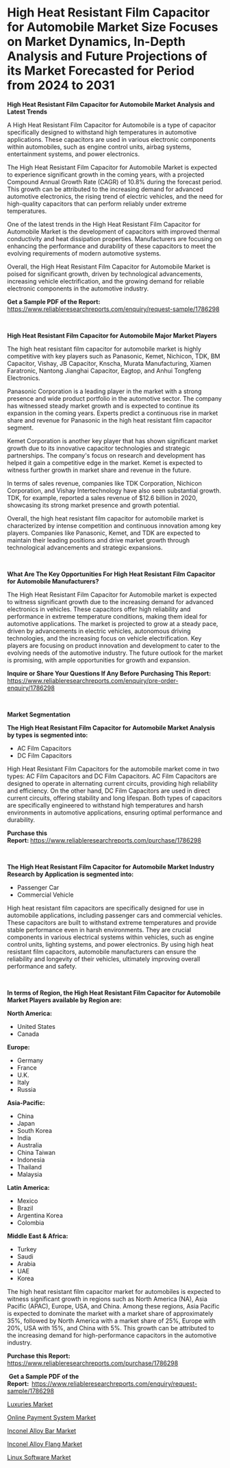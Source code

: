 <p><h1>High Heat Resistant Film Capacitor for Automobile Market Size Focuses on Market Dynamics, In-Depth Analysis and Future Projections of its Market Forecasted for Period from 2024 to 2031</h1></p><p><strong>High Heat Resistant Film Capacitor for Automobile Market Analysis and Latest Trends</strong></p>
<p><p>A High Heat Resistant Film Capacitor for Automobile is a type of capacitor specifically designed to withstand high temperatures in automotive applications. These capacitors are used in various electronic components within automobiles, such as engine control units, airbag systems, entertainment systems, and power electronics.</p><p>The High Heat Resistant Film Capacitor for Automobile Market is expected to experience significant growth in the coming years, with a projected Compound Annual Growth Rate (CAGR) of 10.8% during the forecast period. This growth can be attributed to the increasing demand for advanced automotive electronics, the rising trend of electric vehicles, and the need for high-quality capacitors that can perform reliably under extreme temperatures.</p><p>One of the latest trends in the High Heat Resistant Film Capacitor for Automobile Market is the development of capacitors with improved thermal conductivity and heat dissipation properties. Manufacturers are focusing on enhancing the performance and durability of these capacitors to meet the evolving requirements of modern automotive systems.</p><p>Overall, the High Heat Resistant Film Capacitor for Automobile Market is poised for significant growth, driven by technological advancements, increasing vehicle electrification, and the growing demand for reliable electronic components in the automotive industry.</p></p>
<p><strong>Get a Sample PDF of the Report:&nbsp;</strong> <a href="https://www.reliableresearchreports.com/enquiry/request-sample/1786298">https://www.reliableresearchreports.com/enquiry/request-sample/1786298</a></p>
<p>&nbsp;</p>
<p><strong>High Heat Resistant Film Capacitor for Automobile Major Market Players</strong></p>
<p><p>The high heat resistant film capacitor for automobile market is highly competitive with key players such as Panasonic, Kemet, Nichicon, TDK, BM Capacitor, Vishay, JB Capacitor, Knscha, Murata Manufacturing, Xiamen Faratronic, Nantong Jianghai Capacitor, Eagtop, and Anhui Tongfeng Electronics.</p><p>Panasonic Corporation is a leading player in the market with a strong presence and wide product portfolio in the automotive sector. The company has witnessed steady market growth and is expected to continue its expansion in the coming years. Experts predict a continuous rise in market share and revenue for Panasonic in the high heat resistant film capacitor segment.</p><p>Kemet Corporation is another key player that has shown significant market growth due to its innovative capacitor technologies and strategic partnerships. The company's focus on research and development has helped it gain a competitive edge in the market. Kemet is expected to witness further growth in market share and revenue in the future.</p><p>In terms of sales revenue, companies like TDK Corporation, Nichicon Corporation, and Vishay Intertechnology have also seen substantial growth. TDK, for example, reported a sales revenue of $12.6 billion in 2020, showcasing its strong market presence and growth potential.</p><p>Overall, the high heat resistant film capacitor for automobile market is characterized by intense competition and continuous innovation among key players. Companies like Panasonic, Kemet, and TDK are expected to maintain their leading positions and drive market growth through technological advancements and strategic expansions.</p></p>
<p>&nbsp;</p>
<p><strong>What Are The Key Opportunities For High Heat Resistant Film Capacitor for Automobile Manufacturers?</strong></p>
<p><p>The High Heat Resistant Film Capacitor for Automobile market is expected to witness significant growth due to the increasing demand for advanced electronics in vehicles. These capacitors offer high reliability and performance in extreme temperature conditions, making them ideal for automotive applications. The market is projected to grow at a steady pace, driven by advancements in electric vehicles, autonomous driving technologies, and the increasing focus on vehicle electrification. Key players are focusing on product innovation and development to cater to the evolving needs of the automotive industry. The future outlook for the market is promising, with ample opportunities for growth and expansion.</p></p>
<p><strong>Inquire or Share Your Questions If Any Before Purchasing This Report:</strong> <a href="https://www.reliableresearchreports.com/enquiry/pre-order-enquiry/1786298">https://www.reliableresearchreports.com/enquiry/pre-order-enquiry/1786298</a></p>
<p>&nbsp;</p>
<p><strong>Market Segmentation</strong></p>
<p><strong>The High Heat Resistant Film Capacitor for Automobile Market Analysis by types is segmented into:</strong></p>
<p><ul><li>AC Film Capacitors</li><li>DC Film Capacitors</li></ul></p>
<p><p>High Heat Resistant Film Capacitors for the automobile market come in two types: AC Film Capacitors and DC Film Capacitors. AC Film Capacitors are designed to operate in alternating current circuits, providing high reliability and efficiency. On the other hand, DC Film Capacitors are used in direct current circuits, offering stability and long lifespan. Both types of capacitors are specifically engineered to withstand high temperatures and harsh environments in automotive applications, ensuring optimal performance and durability.</p></p>
<p><strong>Purchase this Report:&nbsp;</strong><a href="https://www.reliableresearchreports.com/purchase/1786298">https://www.reliableresearchreports.com/purchase/1786298</a></p>
<p>&nbsp;</p>
<p><strong>The High Heat Resistant Film Capacitor for Automobile Market Industry Research by Application is segmented into:</strong></p>
<p><ul><li>Passenger Car</li><li>Commercial Vehicle</li></ul></p>
<p><p>High heat resistant film capacitors are specifically designed for use in automobile applications, including passenger cars and commercial vehicles. These capacitors are built to withstand extreme temperatures and provide stable performance even in harsh environments. They are crucial components in various electrical systems within vehicles, such as engine control units, lighting systems, and power electronics. By using high heat resistant film capacitors, automobile manufacturers can ensure the reliability and longevity of their vehicles, ultimately improving overall performance and safety.</p></p>
<p>&nbsp;</p>
<p><strong>In terms of Region, the High Heat Resistant Film Capacitor for Automobile Market Players available by Region are:</strong></p>
<p>
    <p> <strong> North America: </strong>
        <ul>
            <li>United States</li>
            <li>Canada</li>
        </ul>
        </p> 
    <p> <strong> Europe: </strong>
        <ul>
            <li>Germany</li>
            <li>France</li>
            <li>U.K.</li>
            <li>Italy</li>
            <li>Russia</li>
        </ul>
        </p> 
    <p> <strong> Asia-Pacific: </strong>
        <ul>
            <li>China</li>
            <li>Japan</li>
            <li>South Korea</li>
            <li>India</li>
            <li>Australia</li>
            <li>China Taiwan</li>
            <li>Indonesia</li>
            <li>Thailand</li>
            <li>Malaysia</li>
        </ul>
        </p> 
    <p> <strong> Latin America: </strong>
        <ul>
            <li>Mexico</li>
            <li>Brazil</li>
            <li>Argentina Korea</li>
            <li>Colombia</li>
        </ul>
        </p> 
    <p> <strong> Middle East & Africa: </strong>
        <ul>
            <li>Turkey</li>
            <li>Saudi</li>
            <li>Arabia</li>
            <li>UAE</li>
            <li>Korea</li>
        </ul>
    </p>
    </p>
<p><p>The high heat resistant film capacitor market for automobiles is expected to witness significant growth in regions such as North America (NA), Asia Pacific (APAC), Europe, USA, and China. Among these regions, Asia Pacific is expected to dominate the market with a market share of approximately 35%, followed by North America with a market share of 25%, Europe with 20%, USA with 15%, and China with 5%. This growth can be attributed to the increasing demand for high-performance capacitors in the automotive industry.</p></p>
<p><strong>Purchase this Report: </strong><a href="https://www.reliableresearchreports.com/purchase/1786298">https://www.reliableresearchreports.com/purchase/1786298</a></p>
<p>&nbsp;<strong>Get a Sample PDF of the Report:&nbsp;&nbsp;</strong><a href="https://www.reliableresearchreports.com/enquiry/request-sample/1786298">https://www.reliableresearchreports.com/enquiry/request-sample/1786298</a></p>
<p><strong></strong></p>
<p><p><a href="https://medium.com/@ruthmorales25/decoding-luxuries-market-metrics-market-share-trends-and-growth-patterns-f9fbdd5dce61">Luxuries Market</a></p><p><a href="https://medium.com/@anamariaagolli86/online-payment-system-market-report-reveals-the-latest-trends-and-growth-opportunities-of-this-ae67cd492ecf">Online Payment System Market</a></p><p><a href="https://github.com/mharielmesa/Market-Research-Report-List-2/blob/main/inconel-alloy-bar-market.md">Inconel Alloy Bar Market</a></p><p><a href="https://github.com/suaretopek9/Market-Research-Report-List-1/blob/main/inconel-alloy-flang-market.md">Inconel Alloy Flang Market</a></p><p><a href="https://medium.com/@ruthmorales25/linux-software-market-the-key-to-successful-business-strategy-forecast-till-2031-2d6a5a31a503">Linux Software Market</a></p></p>